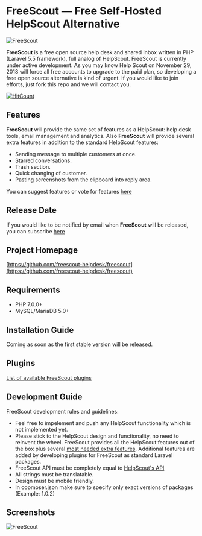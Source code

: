 # FreeScout — Free Self-Hosted HelpScout Alternative

![FreeScout](https://raw.githubusercontent.com/freescout-helpdesk/freescout/master/public/img/banner.png)

**FreeScout** is a free open source help desk and shared inbox written in PHP (Laravel 5.5 framework), full analog of HelpScout. FreeScout is currently under active development. As you may know Help Scout on November 29, 2018 will force all free accounts to upgrade to the paid plan, so developing a free open source alternative is kind of urgent. If you would like to join efforts, just fork this repo and we will contact you.

[![HitCount](http://hits.dwyl.io/freescout-helpdesk/freescout.svg)](http://hits.dwyl.io/freescout-helpdesk/freescout)

## Features

**FreeScout** will provide the same set of features as a HelpScout: help desk tools, email management and analytics. Also **FreeScout** will provide several extra features in addition to the standard HelpScout features:

  * Sending message to multiple customers at once.
  * Starred conversations.
  * Trash section.
  * Quick changing of customer.
  * Pasting screenshots from the clipboard into reply area.
  
You can suggest features or vote for features [here](https://feedback.userreport.com/25a3cb5f-e4bd-4470-b6f3-79fcfaa8e90f/#ideas/popular)

## Release Date

If you would like to be notified by email when **FreeScout** will be released, you can subscribe [here](https://feedburner.google.com/fb/a/mailverify?uri=freescout)

## Project Homepage

[https://github.com/freescout-helpdesk/freescout](https://github.com/freescout-helpdesk/freescout)

## Requirements

  * PHP 7.0.0+
  * MySQL/MariaDB 5.0+

## Installation Guide

Coming as soon as the first stable version will be released.

## Plugins

<a href="https://github.com/freescout-helpdesk/freescout/wiki/FreeScout-Plugins">List of available FreeScout plugins</a>

## Development Guide

FreeScout development rules and guidelines:

  * Feel free to impelement and push any HelpScout functionality which is not implemented yet.
  * Please stick to the HelpScout design and functionality, no need to reinvent the wheel. FreeScout provides all the HelpScout features out of the box plus several [most needed extra features](https://feedback.userreport.com/de1fc910-a7f3-41b1-ada5-466ac6316fe2/). Additional features are added by developing plugins for FreeScout as standard Laravel packages.
  * FreeScout API must be completely equal to [HelpScout's API](https://developer.helpscout.com/help-desk-api/)
  * All strings must be translatable.
  * Design must be mobile friendly.
  * In copmoser.json make sure to specify only exact versions of packages (Example: 1.0.2)

## Screenshots

![FreeScout](https://freescout-helpdesk.github.io/img/screenshots/freescout-login.png)
